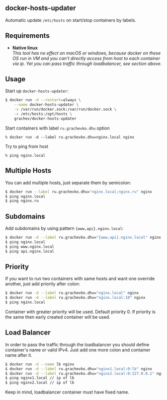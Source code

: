 docker-hosts-updater
----------
Automatic update `/etc/hosts` on start/stop containers by labels.

Requirements
-----
* **Native linux**  
_This tool has no effect on macOS or windows, because docker on these OS run in 
VM and you can't directly access from host to each container via ip.
Yet you can pass traffic through loadbalancer, see section above._  

Usage
-----
Start up `docker-hosts-updater`:

```bash
$ docker run -d --restart=always \
    --name docker-hosts-updater \
    -v /var/run/docker.sock:/var/run/docker.sock \
    -v /etc/hosts:/opt/hosts \
    grachev/docker-hosts-updater
```
    
Start containers with label `ru.grachevko.dhu` option

    % docker run -d --label ru.grachevko.dhu=nginx.local nginx
      
Try to ping from host

    % ping nginx.local

Multiple Hosts
-----
You can add multiple hosts, just separate them by semicolon:

```bash
$ docker run --label ru.grachevko.dhu="nginx.local;nginx.ru" nginx
$ ping nginx.local
$ ping nginx.ru
```

Subdomains
-----
Add subdomains by using pattern `{www,api}.nginx.local`:

```bash
$ docker run -d --label ru.grachevko.dhu="{www,api}.nginx.local" nginx
$ ping nginx.local
$ ping www.nginx.local
$ ping api.nginx.local
```

Priority
----
If you want to run two containers with same hosts and want one override another, 
just add priority after colon:

```bash
$ docker run -d --label ru.grachevko.dhu="nginx.local" nginx
$ docker run -d --label ru.grachevko.dhu="nginx.local:10" nginx
$ ping nginx.local
```
Container with greater priority will be used. Default priority 0. 
If priority is the same then early created container will be used.

Load Balancer
----
In order to pass the traffic through the loadbalancer you should define container's name or valid IPv4. 
Just add one more colon and container name after it.
```bash
$ docker run -d --name lb nginx
$ docker run -d --label ru.grachevko.dhu="nginx1.local:0:lb" nginx
$ docker run -d --label ru.grachevko.dhu="nginx2.local:0:127.0.0.1" nginx
$ ping nginx1.local // ip of lb
$ ping nginx2.local // ip of lb
```
Keep in mind, loadbalancer container must have fixed name.
